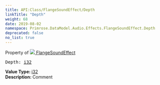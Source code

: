 ```yaml
---
title: API:Class/FlangeSoundEffect/Depth
linkTitle: "Depth"
weight: 68
date: 2019-08-02
namespace: Primrose.DataModel.Audio.Effects.FlangeSoundEffect.Depth
deprecated: false
no_list: true
---
```

Property of <a href="/docs/api-reference/Class/FlangeSoundEffect"><img src="/icons/silk/soundwave.png"/>&nbsp;FlangeSoundEffect</a>
<pre class="method-declaration">
Depth: <a class="type" href="/docs/api-reference/System/Primitives#int32">i32</a></pre>
<b>Value Type: </b>
<a class="type" href="/docs/api-reference/System/Primitives#int32">i32</a>
<br/>
<b>Description: </b>
Comment

